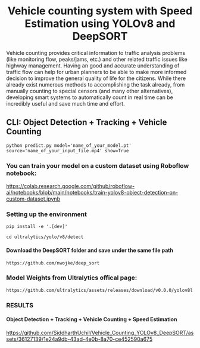 <H1 align="center">Vehicle counting system with Speed Estimation using YOLOv8 and DeepSORT</H1>

Vehicle counting provides critical information to traffic analysis problems
(like monitoring flow, peaks/jams, etc.) and other related traffic issues like highway management.
Having an good and accurate understanding of traffic flow can help for urban planners to be able
to make more informed decision to improve the general quality of life for the citizens. While there already exist numerous methods to
accomplishing the task already, from manually counting to special censors (and many other alternatives), developing
smart systems to automatically count in real time can be incredibly useful and save much time and effort.

## CLI: Object Detection + Tracking + Vehicle Counting

```
python predict.py model='name_of_your_model.pt' source='name_of_your_input_file.mp4' show=True
```

### You can train your model on a custom dataset using Roboflow notebook:

https://colab.research.google.com/github/roboflow-ai/notebooks/blob/main/notebooks/train-yolov8-object-detection-on-custom-dataset.ipynb

### Setting up the environment

```
pip install -e '.[dev]'

```

```
cd ultralytics/yolo/v8/detect

```

#### Download the DeepSORT folder and save under the same file path

```
https://github.com/nwojke/deep_sort

```

### Model Weights from Ultralytics offical page:

```
https://github.com/ultralytics/assets/releases/download/v0.0.0/yolov8l.pt
```

### RESULTS

#### Object Detection + Tracking + Vehicle Counting + Speed Estimation

https://github.com/SiddharthUchil/Vehicle_Counting_YOLOv8_DeepSORT/assets/36127139/1e24a9db-43ad-4e0b-8a70-ce452590a675


